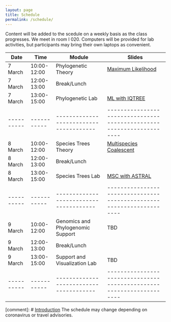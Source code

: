 ```yaml
---
layout: page
title: Schedule
permalink: /schedule/
---
```


Content will be added to the scedule on a weekly basis as the class progresses. We meet in room I 020. Computers will be provided for lab activities, but participants may bring their own laptops as convenient.

|Date      |Time       |Module                                |Slides                                                              |
|----------|-----------|--------------------------------------|--------------------------------------------------------------------|
|  7 March |10:00-12:00| Phylogenetic Theory                  |  [Maximum Likelihood](https://github.com/gtiley/DBEV-Phylogenomics/blob/gh-pages/slides/ML-20220306.pdf/)             |
|  7 March |12:00-13:00| Break/Lunch                                |                 |
|  7 March |13:00-15:00| Phylogenetic Lab                     |  [ML with IQTREE]({{site.baseurl}}/labs/ML/)         |
|----------|-----------|--------------------------------------|--------------------------------------------------------------------|
|  8 March |10:00-12:00| Species Trees Theory                 |  [Multispecies Coalescent](https://github.com/gtiley/DBEV-Phylogenomics/blob/gh-pages/slides/MSC-20220308.pdf/)              |
|  8 March |12:00-13:00| Break/Lunch                            |                |
|  8 March |13:00-15:00| Species Trees Lab                    |  [MSC with ASTRAL]({{site.baseurl}}/labs/MSC/)              |
|----------|-----------|--------------------------------------|--------------------------------------------------------------------|
|  9 March |10:00-12:00| Genomics and Phylogenomic Support    |  TBD               |
|  9 March |12:00-13:00| Break/Lunch                                |                |
|  9 March |13:00-15:00| Support and Visualization Lab        |  TBD               |
|----------|-----------|--------------------------------------|--------------------------------------------------------------------|
                                                 
[comment]: # [Introduction]({{site.baseurl}}/labs/introduction/)
The schedule may change depending on coronavirus or travel advisories.
